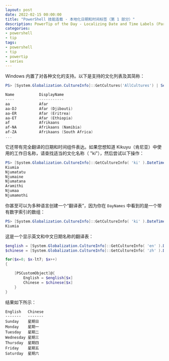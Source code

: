 ```yaml
---
layout: post
date: 2022-02-15 00:00:00
title: "PowerShell 技能连载 - 本地化日期和时间标签（第 1 部分）"
description: PowerTip of the Day - Localizing Date and Time Labels (Part 1)
categories:
- powershell
- tip
tags:
- powershell
- tip
- powertip
- series
---
```

Windows 内置了对各种文化的支持。以下是支持的文化列表及其简称：

```powershell
PS> [System.Globalization.CultureInfo]::GetCultures('AllCultures') | Select-Object -Property Name, DisplayName

Name           DisplayName
----           -----------
aa             Afar
aa-DJ          Afar (Djibouti)
aa-ER          Afar (Eritrea)
aa-ET          Afar (Ethiopia)
af             Afrikaans
af-NA          Afrikaans (Namibia)
af-ZA          Afrikaans (South Africa)
...
```

它还带有完全翻译的日期和时间组件表达。如果您想知道 Kikuyu（肯尼亚）中使用的工作日名称，请查找适当的文化名称（ "ki"），然后尝试以下操作：

```powershell
PS> [System.Globalization.CultureInfo]::GetCultureInfo( 'ki' ).DateTimeFormat.DayNames
Kiumia
Njumatatu
Njumaine
Njumatana
Aramithi
Njumaa
Njumamothi
```

你甚至可以为多种语言创建一个“翻译表”，因为你在 `DayNames` 中看到的是一个带有数字索引的数组：

```powershell
PS> [System.Globalization.CultureInfo]::GetCultureInfo( 'ki' ).DateTimeFormat.DayNames[0]
Kiumia
```

这是一个显示英文和中文日期名称的翻译表：

```powershell
$english = [System.Globalization.CultureInfo]::GetCultureInfo( 'en' ).DateTimeFormat.DayNames
$chinese = [System.Globalization.CultureInfo]::GetCultureInfo( 'zh' ).DateTimeFormat.DayNames

for($x=0; $x-lt7; $x++)
{

    [PSCustomObject]@{
        English = $english[$x]
        Chinese = $chinese[$x]
    }
}
```

结果如下所示：

    English   Chinese
    -------   -------
    Sunday    星期日
    Monday    星期一
    Tuesday   星期二
    Wednesday 星期三
    Thursday  星期四
    Friday    星期五
    Saturday  星期六

<!--本文国际来源：[Localizing Date and Time Labels (Part 1)](https://community.idera.com/database-tools/powershell/powertips/b/tips/posts/localizing-date-and-time-labels-part-1)-->

